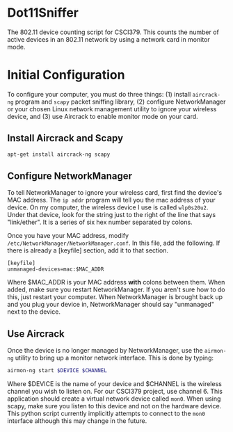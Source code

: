 # Dot11Sniffer
The 802.11 device counting script for CSCI379.  This counts the number of active devices in an 802.11
network by using a network card in monitor mode.

# Initial Configuration
To configure your computer, you must do three things: (1) install `aircrack-ng` program and `scapy`
packet sniffing library, (2) configure NetworkManager or your chosen Linux network management utility
to ignore your wireless device, and (3) use Aircrack to enable monitor mode on your card.

## Install Aircrack and Scapy
```bash
apt-get install aircrack-ng scapy
```

## Configure NetworkManager
To tell NetworkManager to ignore your wireless card, first find the device's MAC address.  The `ip addr`
program will tell you the mac address of your device.  On my computer, the wireless device I use is
called `wlp0s20u2`.  Under that device, look for the string just to the right of the line that says
"link/ether".  It is a series of six hex number separated by colons.

Once you have your MAC address, modify `/etc/NetworkManager/NetworkManager.conf`.  In this file, add the
following.  If there is already a [keyfile] section, add it to that section.

```
[keyfile]
unmanaged-devices=mac:$MAC_ADDR
```

Where $MAC_ADDR is your MAC address **with** colons between them.  When added, make sure you restart
NetworkManager.  If you aren't sure how to do this, just restart your computer.  When NetworkManager is
brought back up and you plug your device in, NetworkManager should say "unmanaged" next to the device.

## Use Aircrack
Once the device is no longer managed by NetworkManager, use the `airmon-ng` utility to bring up a monitor
network interface.  This is done by typing:

```bash
airmon-ng start $DEVICE $CHANNEL
```

Where $DEVICE is the name of your device and $CHANNEL is the wireless channel you wish to listen on.  For
our CSCI379 project, use channel 6.  This application should create a virtual network device called `mon0`.
When using scapy, make sure you listen to this device and not on the hardware device.  This python script currently implicitly attempts to connect to the `mon0` interface although this may change in the future.
